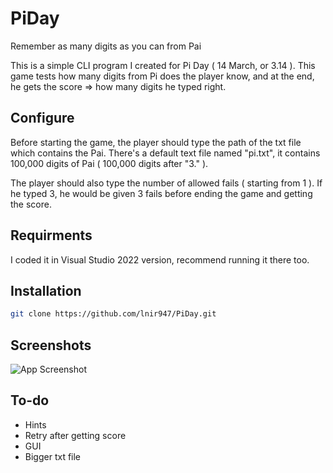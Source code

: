 # PiDay
Remember as many digits as you can from Pai

This is a simple CLI program I created for Pi Day ( 14 March, or 3.14 ).
This game tests how many digits from Pi does the player know, and at the end, he gets the score => how many digits he typed right.

## Configure
Before starting the game, the player should type the path of the txt file which contains the Pai.
There's a default text file named "pi.txt", it contains 100,000 digits of Pai ( 100,000 digits after "3." ).

The player should also type the number of allowed fails ( starting from 1 ). 
If he typed 3, he would be given 3 fails before ending the game and getting the score.

## Requirments 
I coded it in Visual Studio 2022 version, recommend running it there too.

## Installation

```bash
git clone https://github.com/lnir947/PiDay.git
```


## Screenshots

![App Screenshot](https://i.ibb.co/2ZnXd8m/Screenshot-1.jpg)

## To-do

- Hints
- Retry after getting score
- GUI
- Bigger txt file
